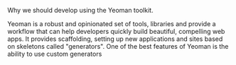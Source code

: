 Why we should develop using the Yeoman toolkit.

Yeoman is a robust and opinionated set of tools, libraries and provide a workflow that can help developers quickly build beautiful, compelling web apps. It provides scaffolding, setting up new applications and sites based on skeletons called "generators". 
One of the best features of Yeoman is the ability to use custom generators
